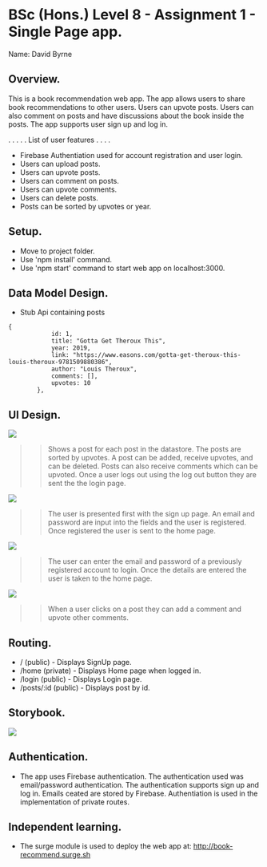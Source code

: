 # BSc (Hons.) Level 8 - Assignment 1 - Single Page app.

Name: David Byrne

## Overview.

This is a book recommendation web app. The app allows users to share book recommendations to other users. Users can upvote posts. Users can also comment on posts and have discussions about the book inside the posts. The app supports user sign up and log in. 

. . . . . List of user features  . . . .

- Firebase Authentiation used for account registration and user login.
- Users can upload posts.
- Users can upvote posts.
- Users can comment on posts.
- Users can upvote comments.
- Users can delete posts.
- Posts can be sorted by upvotes or year.

## Setup.

- Move to project folder.
- Use 'npm install' command.
- Use 'npm start' command to start web app on localhost:3000.

## Data Model Design.

- Stub Api containing posts

~~~
{
            id: 1,
            title: "Gotta Get Theroux This",
            year: 2019,
            link: "https://www.easons.com/gotta-get-theroux-this-louis-theroux-9781509880386",
            author: "Louis Theroux",
            comments: [],
            upvotes: 10
        },
~~~

## UI Design.

![][main]

>> Shows a post for each post in the datastore. The posts are sorted by upvotes. A post can be added, receive upvotes, and can be deleted. Posts can also receive comments which can be upvoted. Once a user logs out using the log out button they are sent the the login page.

![][detailsSignup]

>> The user is presented first with the sign up page. An email and password are input into the fields and the user is registered. Once registered the user is sent to the home page.

![][detailsLogin]

>> The user can enter the email and password of a previously registered account to login. Once the details are entered the user is taken to the home page.

![][detailsPostComment]

>> When a user clicks on a post they can add a comment and upvote other comments.

## Routing.

- / (public) - Displays SignUp page.
- /home (private) - Displays Home page when logged in.
- /login (public) - Displays Login page.
- /posts/:id (public) - Displays post by id.

## Storybook.

![][stories]

## Authentication.

- The app uses Firebase authentication. The authentication used was email/password authentication. The authentication supports sign up and log in. Emails ceated are stored by Firebase. Authentiation is used in the implementation of private routes.

## Independent learning.

- The surge module is used to deploy the web app at: http://book-recommend.surge.sh

[main]: ./img/main.png
[detailsSignup]: ./img/detailsSignup.png
[detailsLogin]: ./img/detailsLogin.png
[detailsPostComment]: ./img/detailsPostComment.png
[stories]: ./img/stories.png

